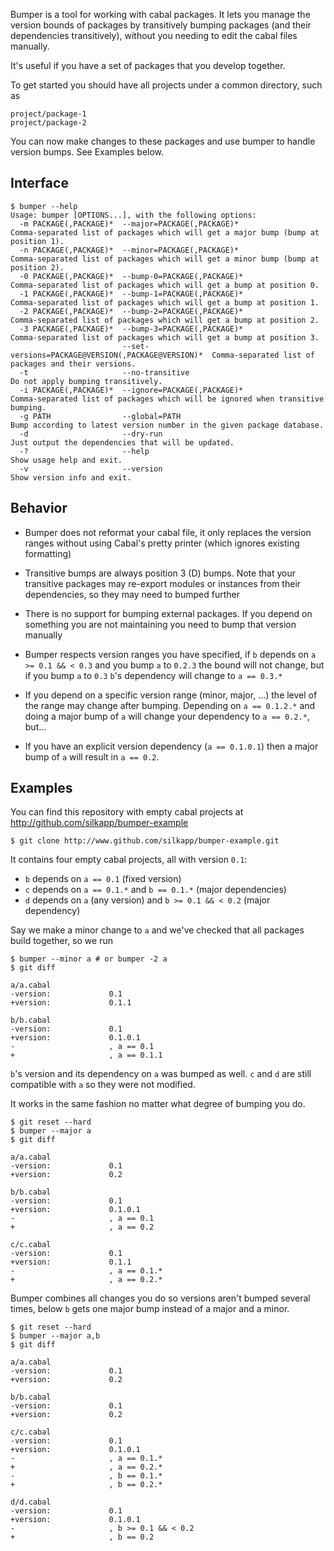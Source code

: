 
Bumper is a tool for working with cabal packages. It lets you manage the version bounds of packages by transitively bumping packages (and their dependencies transitively), without you needing to edit the cabal files manually.

It's useful if you have a set of packages that you develop together.

To get started you should have all projects under a common directory, such as
```
project/package-1
project/package-2
```

You can now make changes to these packages and use bumper to handle version bumps. See Examples below.


## Interface

```
$ bumper --help
Usage: bumper [OPTIONS...], with the following options:
  -m PACKAGE(,PACKAGE)*  --major=PACKAGE(,PACKAGE)*                         Comma-separated list of packages which will get a major bump (bump at position 1).
  -n PACKAGE(,PACKAGE)*  --minor=PACKAGE(,PACKAGE)*                         Comma-separated list of packages which will get a minor bump (bump at position 2).
  -0 PACKAGE(,PACKAGE)*  --bump-0=PACKAGE(,PACKAGE)*                        Comma-separated list of packages which will get a bump at position 0.
  -1 PACKAGE(,PACKAGE)*  --bump-1=PACKAGE(,PACKAGE)*                        Comma-separated list of packages which will get a bump at position 1.
  -2 PACKAGE(,PACKAGE)*  --bump-2=PACKAGE(,PACKAGE)*                        Comma-separated list of packages which will get a bump at position 2.
  -3 PACKAGE(,PACKAGE)*  --bump-3=PACKAGE(,PACKAGE)*                        Comma-separated list of packages which will get a bump at position 3.
                         --set-versions=PACKAGE@VERSION(,PACKAGE@VERSION)*  Comma-separated list of packages and their versions.
  -t                     --no-transitive                                    Do not apply bumping transitively.
  -i PACKAGE(,PACKAGE)*  --ignore=PACKAGE(,PACKAGE)*                        Comma-separated list of packages which will be ignored when transitive bumping.
  -g PATH                --global=PATH                                      Bump according to latest version number in the given package database.
  -d                     --dry-run                                          Just output the dependencies that will be updated.
  -?                     --help                                             Show usage help and exit.
  -v                     --version                                          Show version info and exit.
```


## Behavior

* Bumper does not reformat your cabal file, it only replaces the version ranges without using Cabal's pretty printer (which ignores existing formatting)

* Transitive bumps are always position 3 (D) bumps. Note that your transitive packages may re-export modules or instances from their dependencies, so they may need to bumped further

* There is no support for bumping external packages. If you depend on something you are not maintaining you need to bump that version manually

* Bumper respects version ranges you have specified, if `b` depends on `a >= 0.1 && < 0.3` and you bump `a` to `0.2.3` the bound will not change, but if you bump `a` to `0.3` `b`'s dependency will change to `a == 0.3.*`

* If you depend on a specific version range (minor, major, ...) the level of the range may change after bumping. Depending on `a == 0.1.2.*` and doing a major bump of `a` will change your dependency to `a == 0.2.*`, but...

* If you have an explicit version dependency (`a == 0.1.0.1`) then a major bump of `a` will result in `a == 0.2`.


## Examples

You can find this repository with empty cabal projects at http://github.com/silkapp/bumper-example

```shell
$ git clone http://www.github.com/silkapp/bumper-example.git
```

It contains four empty cabal projects, all with version `0.1`:

* `b` depends on `a == 0.1` (fixed version)
* `c` depends on `a == 0.1.*` and `b == 0.1.*` (major dependencies)
* `d` depends on `a` (any version) and `b >= 0.1 && < 0.2` (major dependency)

Say we make a minor change to `a` and we've checked that all packages build together, so we run

```shell
$ bumper --minor a # or bumper -2 a
$ git diff

a/a.cabal
-version:             0.1
+version:             0.1.1

b/b.cabal
-version:             0.1
+version:             0.1.0.1
-                     , a == 0.1
+                     , a == 0.1.1
```

`b`'s version and its dependency on `a` was bumped as well. `c` and `d` are still compatible with `a` so they were not modified.

It works in the same fashion no matter what degree of bumping you do.

```shell
$ git reset --hard
$ bumper --major a
$ git diff

a/a.cabal
-version:             0.1
+version:             0.2

b/b.cabal
-version:             0.1
+version:             0.1.0.1
-                     , a == 0.1
+                     , a == 0.2

c/c.cabal
-version:             0.1
+version:             0.1.1
-                     , a == 0.1.*
+                     , a == 0.2.*
```

Bumper combines all changes you do so versions aren't bumped several times, below `b` gets one major bump instead of a major and a minor.

```shell
$ git reset --hard
$ bumper --major a,b
$ git diff

a/a.cabal
-version:             0.1
+version:             0.2

b/b.cabal
-version:             0.1
+version:             0.2

c/c.cabal
-version:             0.1
+version:             0.1.0.1
-                     , a == 0.1.*
+                     , a == 0.2.*
-                     , b == 0.1.*
+                     , b == 0.2.*

d/d.cabal
-version:             0.1
+version:             0.1.0.1
-                     , b >= 0.1 && < 0.2
+                     , b == 0.2
```
